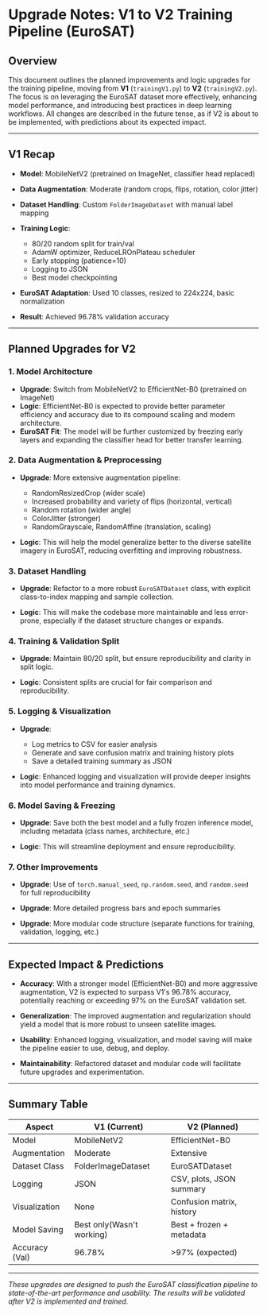 # Upgrade Notes: V1 to V2 Training Pipeline (EuroSAT)

## Overview

This document outlines the planned improvements and logic upgrades for the training pipeline, moving from **V1** (`trainingV1.py`) to **V2** (`trainingV2.py`). The focus is on leveraging the EuroSAT dataset more effectively, enhancing model performance, and introducing best practices in deep learning workflows. All changes are described in the future tense, as if V2 is about to be implemented, with predictions about its expected impact.

---

## V1 Recap

- **Model**: MobileNetV2 (pretrained on ImageNet, classifier head replaced)
  
- **Data Augmentation**: Moderate (random crops, flips, rotation, color jitter)
  
- **Dataset Handling**: Custom `FolderImageDataset` with manual label mapping
  
- **Training Logic**:
  
  - 80/20 random split for train/val
  - AdamW optimizer, ReduceLROnPlateau scheduler
  - Early stopping (patience=10)
  - Logging to JSON
  - Best model checkpointing
  
- **EuroSAT Adaptation**: Used 10 classes, resized to 224x224, basic normalization

- **Result**: Achieved 96.78% validation accuracy

---

## Planned Upgrades for V2

### 1. **Model Architecture**

- **Upgrade**: Switch from MobileNetV2 to EfficientNet-B0 (pretrained on ImageNet)
- **Logic**: EfficientNet-B0 is expected to provide better parameter efficiency and accuracy due to its compound scaling and modern architecture.
- **EuroSAT Fit**: The model will be further customized by freezing early layers and expanding the classifier head for better transfer learning.

### 2. **Data Augmentation & Preprocessing**

- **Upgrade**: More extensive augmentation pipeline:

  - RandomResizedCrop (wider scale)
  - Increased probability and variety of flips (horizontal, vertical)
  - Random rotation (wider angle)
  - ColorJitter (stronger)
  - RandomGrayscale, RandomAffine (translation, scaling)

- **Logic**: This will help the model generalize better to the diverse satellite imagery in EuroSAT, reducing overfitting and improving robustness.

### 3. **Dataset Handling**

- **Upgrade**: Refactor to a more robust `EuroSATDataset` class, with explicit class-to-index mapping and sample collection.

- **Logic**: This will make the codebase more maintainable and less error-prone, especially if the dataset structure changes or expands.

### 4. **Training & Validation Split**

- **Upgrade**: Maintain 80/20 split, but ensure reproducibility and clarity in split logic.

- **Logic**: Consistent splits are crucial for fair comparison and reproducibility.

### 5. **Logging & Visualization**

- **Upgrade**: 

  - Log metrics to CSV for easier analysis
  - Generate and save confusion matrix and training history plots
  - Save a detailed training summary as JSON

- **Logic**: Enhanced logging and visualization will provide deeper insights into model performance and training dynamics.

### 6. **Model Saving & Freezing**

- **Upgrade**: Save both the best model and a fully frozen inference model, including metadata (class names, architecture, etc.)

- **Logic**: This will streamline deployment and ensure reproducibility.

### 7. **Other Improvements**

- **Upgrade**: Use of `torch.manual_seed`, `np.random.seed`, and `random.seed` for full reproducibility

- **Upgrade**: More detailed progress bars and epoch summaries

- **Upgrade**: More modular code structure (separate functions for training, validation, logging, etc.)

---

## Expected Impact & Predictions

- **Accuracy**: With a stronger model (EfficientNet-B0) and more aggressive augmentation, V2 is expected to surpass V1's 96.78% accuracy, potentially reaching or exceeding 97% on the EuroSAT validation set.

- **Generalization**: The improved augmentation and regularization should yield a model that is more robust to unseen satellite images.

- **Usability**: Enhanced logging, visualization, and model saving will make the pipeline easier to use, debug, and deploy.

- **Maintainability**: Refactored dataset and modular code will facilitate future upgrades and experimentation.

---

## Summary Table

| Aspect                | V1 (Current)               | V2 (Planned)                |
|-----------------------|----------------------------|-----------------------------|
| Model                 | MobileNetV2                | EfficientNet-B0             |
| Augmentation          | Moderate                   | Extensive                   |
| Dataset Class         | FolderImageDataset         | EuroSATDataset              |
| Logging               | JSON                       | CSV, plots, JSON summary    |
| Visualization         | None                       | Confusion matrix, history   |
| Model Saving          | Best only(Wasn't working)  | Best + frozen + metadata    |
| Accuracy (Val)        | 96.78%                     | >97% (expected)             |

---

*These upgrades are designed to push the EuroSAT classification pipeline to state-of-the-art performance and usability. The results will be validated after V2 is implemented and trained.*
